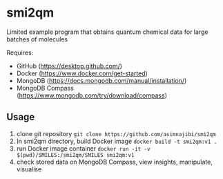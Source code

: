 # smi2qm
Limited example program that obtains quantum chemical data for large batches of molecules

Requires:
- GitHub (https://desktop.github.com/)
- Docker (https://www.docker.com/get-started)
- MongoDB (https://docs.mongodb.com/manual/installation/)
- MongoDB Compass (https://www.mongodb.com/try/download/compass) 

## Usage
1. clone git repository
```git clone https://github.com/asimnajibi/smi2qm```
2. In smi2qm directory, build Docker image
```docker build -t smi2qm:v1 .```
3. run Docker image container
```docker run -it -v $(pwd)/SMILES:/smi2qm/SMILES smi2qm:v1```
4. check stored data on MongoDB Compass, view insights, manipulate, visualise
